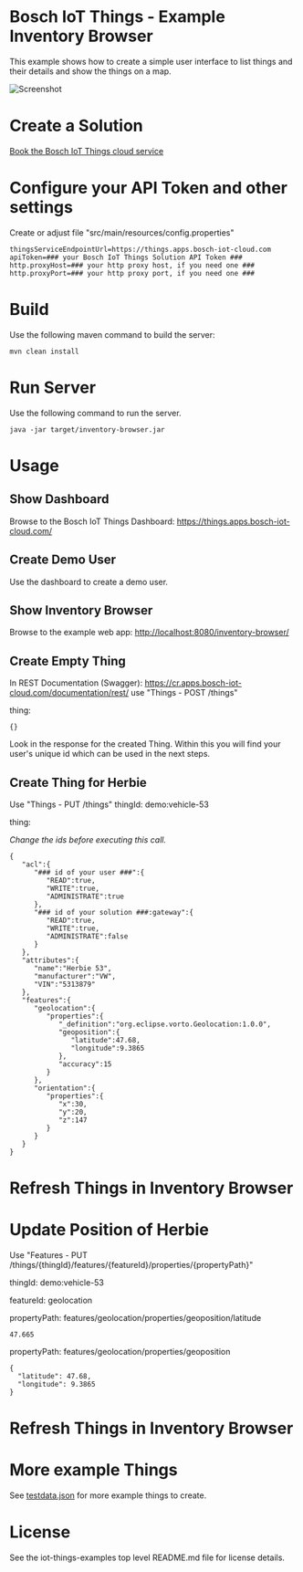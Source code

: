 # Bosch IoT Things - Example Inventory Browser

This example shows how to create a simple user interface to list things and their details and show the things on a map.

![Screenshot](screenshot.png)

# Create a Solution

<a href="https://things.apps.bosch-iot-cloud.com/dokuwiki/doku.php?id=002_getting_started:booking:booking">Book the Bosch IoT Things cloud service</a>

# Configure your API Token and other settings

Create or adjust file "src/main/resources/config.properties"

```
thingsServiceEndpointUrl=https://things.apps.bosch-iot-cloud.com
apiToken=### your Bosch IoT Things Solution API Token ###
http.proxyHost=### your http proxy host, if you need one ###
http.proxyPort=### your http proxy port, if you need one ###
```

# Build

Use the following maven command to build the server:
```
mvn clean install
```

# Run Server

Use the following command to run the server.
```
java -jar target/inventory-browser.jar
```

# Usage

## Show Dashboard

Browse to the Bosch IoT Things Dashboard: <https://things.apps.bosch-iot-cloud.com/>

## Create Demo User

Use the dashboard to create a demo user.

## Show Inventory Browser

Browse to the example web app: <http://localhost:8080/inventory-browser/>

## Create Empty Thing

In REST Documentation (Swagger): <https://cr.apps.bosch-iot-cloud.com/documentation/rest/>
use "Things - POST /things"

thing:
```
{}
```

Look in the response for the created Thing. Within this you will find your user's unique id which can be used in the next steps.

## Create Thing for Herbie

Use "Things - PUT /things"
thingId: demo:vehicle-53

thing:

_Change the ids before executing this call._
```
{
   "acl":{
      "### id of your user ###":{
         "READ":true,
         "WRITE":true,
         "ADMINISTRATE":true
      },
      "### id of your solution ###:gateway":{
         "READ":true,
         "WRITE":true,
         "ADMINISTRATE":false
      }
   },
   "attributes":{
      "name":"Herbie 53",
      "manufacturer":"VW",
      "VIN":"5313879"
   },
   "features":{
      "geolocation":{
         "properties":{
            "_definition":"org.eclipse.vorto.Geolocation:1.0.0",
            "geoposition":{
               "latitude":47.68,
               "longitude":9.3865
            },
            "accuracy":15
         }
      },
      "orientation":{
         "properties":{
            "x":30,
            "y":20,
            "z":147
         }
      }
   }
}
```

# Refresh Things in Inventory Browser

# Update Position of Herbie

Use "Features - PUT /things/{thingId}/features/{featureId}/properties/{propertyPath}"

thingId: demo:vehicle-53

featureId: geolocation

propertyPath: features/geolocation/properties/geoposition/latitude
```
47.665
```

propertyPath: features/geolocation/properties/geoposition
```
{
  "latitude": 47.68,
  "longitude": 9.3865
}
```

# Refresh Things in Inventory Browser

# More example Things

See [testdata.json](testdata.json) for more example things to create.

# License

See the iot-things-examples top level README.md file for license details.